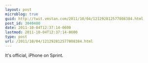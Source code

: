 ```yaml
---
layout: post
microblog: true
guid: http://twit.vmstan.com/2011/10/04/121292812577808384.html
post_id: 3040400
date: 2011-10-04T12:37:14-0600
lastmod: 2011-10-04T12:37:14-0600
type: post
url: /2011/10/04/121292812577808384.html
---
```

It's official, iPhone on Sprint.
